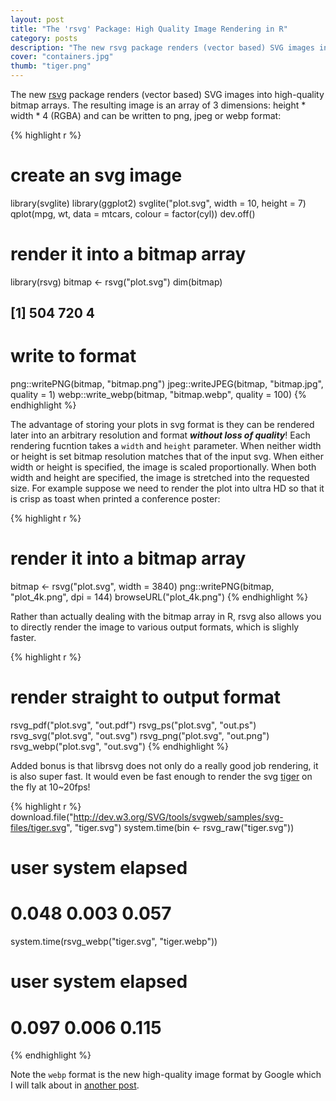 ```yaml
---
layout: post
title: "The 'rsvg' Package: High Quality Image Rendering in R"
category: posts
description: "The new rsvg package renders (vector based) SVG images into high-quality bitmap arrays. The resulting image can be written to e.g. png, jpeg or webp format."
cover: "containers.jpg"
thumb: "tiger.png"
---
```


The new [rsvg](https://cran.r-project.org/web/packages/rsvg/index.html) package renders (vector based) SVG images into high-quality bitmap arrays. The resulting image is an array of 3 dimensions: height * width * 4 (RGBA) and can be written to png, jpeg or webp format:

{% highlight r %}
# create an svg image
library(svglite)
library(ggplot2)
svglite("plot.svg", width = 10, height = 7)
qplot(mpg, wt, data = mtcars, colour = factor(cyl))
dev.off()

# render it into a bitmap array
library(rsvg)
bitmap <- rsvg("plot.svg")
dim(bitmap)
## [1] 504 720   4

# write to format
png::writePNG(bitmap, "bitmap.png")
jpeg::writeJPEG(bitmap, "bitmap.jpg", quality = 1)
webp::write_webp(bitmap, "bitmap.webp", quality = 100)
{% endhighlight %}

The advantage of storing your plots in svg format is they can be rendered later into an arbitrary resolution and format ***without loss of quality***! Each rendering fucntion takes a `width` and `height` parameter. When neither width or height is set bitmap resolution matches that of the input svg. When either width or height is specified, the image is scaled proportionally. When both width and height are specified, the image is stretched into the requested size. For example suppose we need to render the plot into ultra HD so that it is crisp as toast when printed a conference poster:

{% highlight r %}
# render it into a bitmap array
bitmap <- rsvg("plot.svg", width = 3840)
png::writePNG(bitmap, "plot_4k.png", dpi = 144)
browseURL("plot_4k.png")
{% endhighlight %}

Rather than actually dealing with the bitmap array in R, rsvg also allows you to directly render the image to various output formats, which is slighly faster. 

{% highlight r %}
# render straight to output format
rsvg_pdf("plot.svg", "out.pdf")
rsvg_ps("plot.svg", "out.ps")
rsvg_svg("plot.svg", "out.svg")
rsvg_png("plot.svg", "out.png")
rsvg_webp("plot.svg", "out.svg")
{% endhighlight %}

Added bonus is that librsvg does not only do a really good job rendering, it is also super fast. It would even be fast enough to render the svg [tiger](http://dev.w3.org/SVG/tools/svgweb/samples/svg-files/tiger.svg) on the fly at 10~20fps!

{% highlight r %}
download.file("http://dev.w3.org/SVG/tools/svgweb/samples/svg-files/tiger.svg", "tiger.svg")
system.time(bin <- rsvg_raw("tiger.svg"))
#   user  system elapsed
#  0.048   0.003   0.057
system.time(rsvg_webp("tiger.svg", "tiger.webp"))
#    user  system elapsed
#  0.097   0.006   0.115
{% endhighlight %}

Note the `webp` format is the new high-quality image format by Google which I will talk about in [another post](../webp-release).
